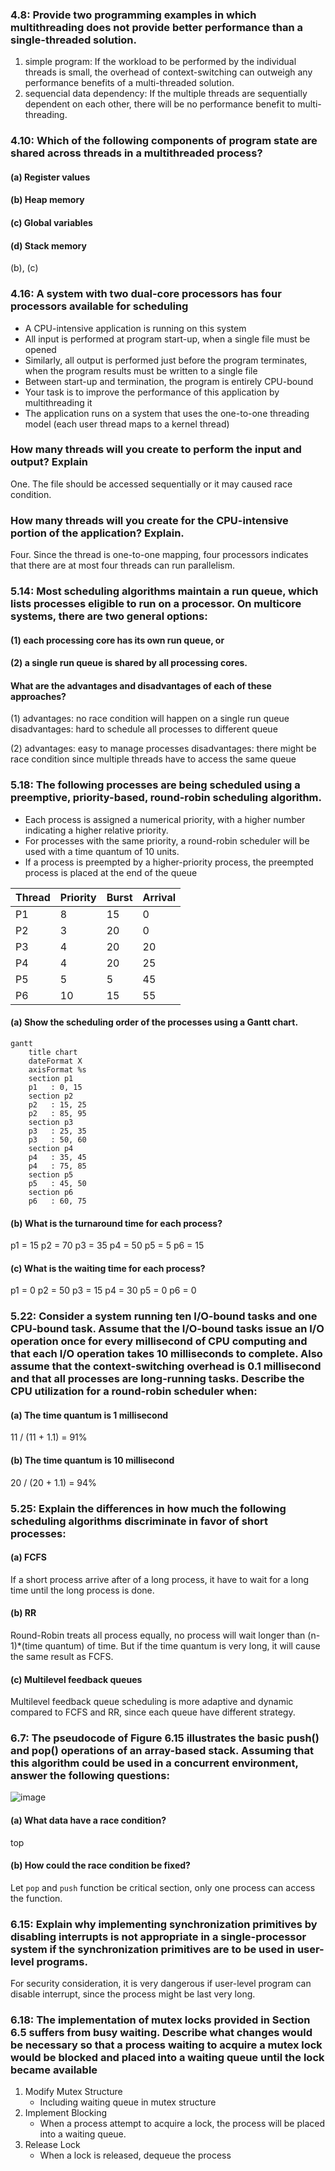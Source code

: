 ### 4.8: Provide two programming examples in which multithreading does not provide better performance than a single-threaded solution.

1. simple program: If the workload to be performed by the individual threads is small, the overhead of context-switching can outweigh any performance benefits of a multi-threaded solution.
2. sequencial data dependency: If the multiple threads are sequentially dependent on each other, there will be no performance benefit to multi-threading.

### 4.10: Which of the following components of program state are shared across threads in a multithreaded process?
#### (a) Register values
#### (b) Heap memory
#### (c\) Global variables
#### (d) Stack memory

(b), (c\)

### 4.16: A system with two dual-core processors has four processors available for scheduling
* A CPU-intensive application is running on this system
* All input is performed at program start-up, when a single file must be opened
* Similarly, all output is performed just before the program terminates, when the program results must be written to a single file
* Between start-up and termination, the program is entirely CPU-bound
* Your task is to improve the performance of this application by multithreading it
* The application runs on a system that uses the one-to-one threading model (each user thread maps to a kernel thread)

### How many threads will you create to perform the input and output? Explain

One. The file should be accessed sequentially or it may caused race condition.

### How many threads will you create for the CPU-intensive portion of the application? Explain.

Four. Since the thread is one-to-one mapping, four processors indicates that there are at most four threads can run parallelism.

### 5.14: Most scheduling algorithms maintain a run queue, which lists processes eligible to run on a processor. On multicore systems, there are two general options:
#### (1) each processing core has its own run queue, or
#### (2) a single run queue is shared by all processing cores.
#### What are the advantages and disadvantages of each of these approaches?

(1) 
advantages: no race condition will happen on a single run queue
disadvantages: hard to schedule all processes to different queue

(2) 
advantages: easy to manage processes
disadvantages: there might be race condition since multiple threads have to access the same queue

### 5.18: The following processes are being scheduled using a preemptive, priority-based, round-robin scheduling algorithm.
* Each process is assigned a numerical priority, with a higher number indicating a higher relative priority.
* For processes with the same priority, a round-robin scheduler will be used with a time quantum of 10 units.
* If a process is preempted by a higher-priority process, the preempted process is placed at the end of the queue

| Thread | Priority | Burst | Arrival |
| -- | -- | -- | -- |
| P1 | 8  | 15 |  0 |
| P2 | 3  | 20 |  0 |
| P3 | 4  | 20 | 20 |
| P4 | 4  | 20 | 25 |
| P5 | 5  |  5 | 45 |
| P6 | 10 | 15 | 55 |

#### (a) Show the scheduling order of the processes using a Gantt chart.

```mermaid
gantt
    title chart
    dateFormat X
    axisFormat %s
    section p1
    p1   : 0, 15
    section p2
    p2   : 15, 25
    p2   : 85, 95
    section p3
    p3   : 25, 35
    p3   : 50, 60
    section p4
    p4   : 35, 45
    p4   : 75, 85
    section p5
    p5   : 45, 50
    section p6
    p6   : 60, 75
```

#### (b) What is the turnaround time for each process?

p1 = 15
p2 = 70
p3 = 35
p4 = 50
p5 = 5
p6 = 15

#### (c\) What is the waiting time for each process?

p1 = 0
p2 = 50
p3 = 15
p4 = 30
p5 = 0
p6 = 0

### 5.22: Consider a system running ten I/O-bound tasks and one CPU-bound task. Assume that the I/O-bound tasks issue an I/O operation once for every millisecond of CPU computing and that each I/O operation takes 10 milliseconds to complete. Also assume that the context-switching overhead is 0.1 millisecond and that all processes are long-running tasks. Describe the CPU utilization for a round-robin scheduler when:

#### (a) The time quantum is 1 millisecond

11 / (11 + 1.1) = 91%

#### (b) The time quantum is 10 millisecond

20 / (20 + 1.1) = 94%

### 5.25: Explain the differences in how much the following scheduling algorithms discriminate in favor of short processes:

#### (a) FCFS

If a short process arrive after of a long process, it have to wait for a long time until the long process is done.

#### (b) RR

Round-Robin treats all process equally, no process will wait longer than (n-1)\*(time quantum) of time.
But if the time quantum is very long, it will cause the same result as FCFS.

#### (c\) Multilevel feedback queues

Multilevel feedback queue scheduling is more adaptive and dynamic compared to FCFS and RR, since each queue have different strategy.

### 6.7: The pseudocode of Figure 6.15 illustrates the basic push() and pop() operations of an array-based stack. Assuming that this algorithm could be used in a concurrent environment, answer the following questions:
![image](https://hackmd.io/_uploads/Hk2I2lW-0.png)

#### (a) What data have a race condition?

top

#### (b) How could the race condition be fixed?

Let `pop` and `push` function be critical section, only one process can access the function.

### 6.15: Explain why implementing synchronization primitives by disabling interrupts is not appropriate in a single-processor system if the synchronization primitives are to be used in user-level programs.

For security consideration, it is very dangerous if user-level program can disable interrupt, since the process might be last very long.

### 6.18: The implementation of mutex locks provided in Section 6.5 suffers from busy waiting. Describe what changes would be necessary so that a process waiting to acquire a mutex lock would be blocked and placed into a waiting queue until the lock became available

1. Modify Mutex Structure
    * Including waiting queue in mutex structure
1. Implement Blocking
    * When a process attempt to acquire a lock, the process will be placed into a waiting queue.
2. Release Lock
    * When a lock is released, dequeue the process